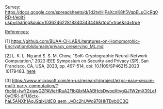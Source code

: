 Survey: https://docs.google.com/spreadsheets/d/1d2tvlHjPaXcnK8h5VqpELuCjcRg0RD-t/edit?usp=sharing&ouid=103624622818340343446&rtpof=true&sd=true

<u>References:</u>

[1] https://github.com/BUAA-CI-LAB/Literatures-on-Homomorphic-Encryption/blob/main/privacy_preserving_ML.md

[2] L. K. L. Ng and S. S. M. Chow, "SoK: Cryptographic Neural-Network Computation," 2023 IEEE Symposium on Security and Privacy (SP), San Francisco, CA, USA, 2023, pp. 497-514, doi: 10.1109/SP46215.2023 10179483. [here](https://ieeexplore.ieee.org/document/10179483)

[3] https://www.microsoft.com/en-us/research/project/ezpc-easy-secure-multi-party-computation/?fbclid=IwY2xjawG2PAVleHRuA2FlbQIxMAABHdsDwoqXtvgQJ1W2mX39Lef0yOfRI-dFU8ctx-haL5ANXh1AqJ9qlxUdEQ_aem_JvDc2hUWo978HkTByb0C3Q
